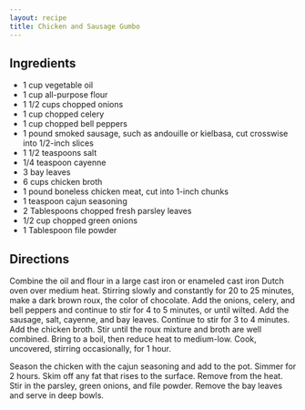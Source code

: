 ```yaml
---
layout: recipe
title: Chicken and Sausage Gumbo
---
```


## Ingredients

* 1 cup vegetable oil
* 1 cup all-purpose flour
* 1 1/2 cups chopped onions
* 1 cup chopped celery
* 1 cup chopped bell peppers
* 1 pound smoked sausage, such as andouille or kielbasa, cut crosswise into 1/2-inch slices
* 1 1/2 teaspoons salt
* 1/4 teaspoon cayenne
* 3 bay leaves
* 6 cups chicken broth
* 1 pound boneless chicken meat, cut into 1-inch chunks
* 1 teaspoon cajun seasoning
* 2 Tablespoons chopped fresh parsley leaves
* 1/2 cup chopped green onions
* 1 Tablespoon file powder

## Directions

Combine the oil and flour in a large cast iron or enameled cast iron
Dutch oven over medium heat. Stirring slowly and constantly for 20 to 25
minutes, make a dark brown roux, the color of chocolate. Add the onions,
celery, and bell peppers and continue to stir for 4 to 5 minutes, or
until wilted. Add the sausage, salt, cayenne, and bay leaves. Continue
to stir for 3 to 4 minutes. Add the chicken broth. Stir until the roux
mixture and broth are well combined. Bring to a boil, then reduce heat
to medium-low. Cook, uncovered, stirring occasionally, for 1 hour.

Season the chicken with the cajun seasoning and add to the pot. Simmer
for 2 hours. Skim off any fat that rises to the surface. Remove from the
heat. Stir in the parsley, green onions, and file powder. Remove the bay
leaves and serve in deep bowls.
